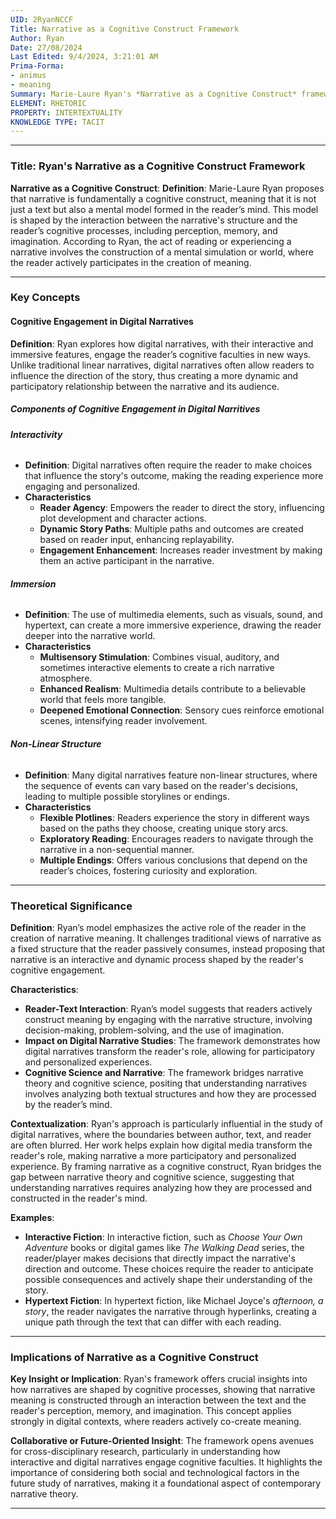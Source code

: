 ```yaml
---
UID: 2RyanNCCF
Title: Narrative as a Cognitive Construct Framework
Author: Ryan
Date: 27/08/2024
Last Edited: 9/4/2024, 3:21:01 AM
Prima-Forma:
- animus
- meaning
Summary: Marie-Laure Ryan's *Narrative as a Cognitive Construct* framework views narrative as a mental model shaped by reader interaction with the text. In digital narratives, this engagement is heightened through interactivity and non-linear structures, positioning the reader as a co-creator of meaning, a concept that bridges narrative theory and cognitive science.
ELEMENT: RHETORIC
PROPERTY: INTERTEXTUALITY
KNOWLEDGE TYPE: TACIT
---
```


---

### Title: **Ryan's Narrative as a Cognitive Construct Framework**

**Narrative as a Cognitive Construct**:
   **Definition**: Marie-Laure Ryan proposes that narrative is fundamentally a cognitive construct, meaning that it is not just a text but also a mental model formed in the reader’s mind. This model is shaped by the interaction between the narrative's structure and the reader’s cognitive processes, including perception, memory, and imagination. According to Ryan, the act of reading or experiencing a narrative involves the construction of a mental simulation or world, where the reader actively participates in the creation of meaning.

---

### Key Concepts

#### Cognitive Engagement in Digital Narratives

**Definition**:
   Ryan explores how digital narratives, with their interactive and immersive features, engage the reader’s cognitive faculties in new ways. Unlike traditional linear narratives, digital narratives often allow readers to influence the direction of the story, thus creating a more dynamic and participatory relationship between the narrative and its audience.

##### **Components of Cognitive Engagement in Digital Narritives**
###### **Interactivity**
  - **Definition**: Digital narratives often require the reader to make choices that influence the story's outcome, making the reading experience more engaging and personalized.
  - **Characteristics**
    - **Reader Agency**: Empowers the reader to direct the story, influencing plot development and character actions.
    - **Dynamic Story Paths**: Multiple paths and outcomes are created based on reader input, enhancing replayability.
    - **Engagement Enhancement**: Increases reader investment by making them an active participant in the narrative.

###### **Immersion**
  - **Definition**: The use of multimedia elements, such as visuals, sound, and hypertext, can create a more immersive experience, drawing the reader deeper into the narrative world.
  - **Characteristics**
    - **Multisensory Stimulation**: Combines visual, auditory, and sometimes interactive elements to create a rich narrative atmosphere.
    - **Enhanced Realism**: Multimedia details contribute to a believable world that feels more tangible.
    - **Deepened Emotional Connection**: Sensory cues reinforce emotional scenes, intensifying reader involvement.

###### **Non-Linear Structure**
  - **Definition**: Many digital narratives feature non-linear structures, where the sequence of events can vary based on the reader's decisions, leading to multiple possible storylines or endings.
  - **Characteristics**
    - **Flexible Plotlines**: Readers experience the story in different ways based on the paths they choose, creating unique story arcs.
    - **Exploratory Reading**: Encourages readers to navigate through the narrative in a non-sequential manner.
    - **Multiple Endings**: Offers various conclusions that depend on the reader’s choices, fostering curiosity and exploration.


---

### Theoretical Significance

**Definition**:
   Ryan’s model emphasizes the active role of the reader in the creation of narrative meaning. It challenges traditional views of narrative as a fixed structure that the reader passively consumes, instead proposing that narrative is an interactive and dynamic process shaped by the reader's cognitive engagement.


**Characteristics**:
   - **Reader-Text Interaction**: Ryan’s model suggests that readers actively construct meaning by engaging with the narrative structure, involving decision-making, problem-solving, and the use of imagination.
   - **Impact on Digital Narrative Studies**: The framework demonstrates how digital narratives transform the reader's role, allowing for participatory and personalized experiences.
   - **Cognitive Science and Narrative**: The framework bridges narrative theory and cognitive science, positing that understanding narratives involves analyzing both textual structures and how they are processed by the reader’s mind.

**Contextualization**:
   Ryan's approach is particularly influential in the study of digital narratives, where the boundaries between author, text, and reader are often blurred. Her work helps explain how digital media transform the reader's role, making narrative a more participatory and personalized experience. By framing narrative as a cognitive construct, Ryan bridges the gap between narrative theory and cognitive science, suggesting that understanding narratives requires analyzing how they are processed and constructed in the reader's mind.

**Examples**:
   - **Interactive Fiction**: In interactive fiction, such as *Choose Your Own Adventure* books or digital games like *The Walking Dead* series, the reader/player makes decisions that directly impact the narrative's direction and outcome. These choices require the reader to anticipate possible consequences and actively shape their understanding of the story.
   - **Hypertext Fiction**: In hypertext fiction, like Michael Joyce's *afternoon, a story*, the reader navigates the narrative through hyperlinks, creating a unique path through the text that can differ with each reading.

---

### Implications of Narrative as a Cognitive Construct

**Key Insight or Implication**:
   Ryan's framework offers crucial insights into how narratives are shaped by cognitive processes, showing that narrative meaning is constructed through an interaction between the text and the reader's perception, memory, and imagination. This concept applies strongly in digital contexts, where readers actively co-create meaning.

**Collaborative or Future-Oriented Insight**:
   The framework opens avenues for cross-disciplinary research, particularly in understanding how interactive and digital narratives engage cognitive faculties. It highlights the importance of considering both social and technological factors in the future study of narratives, making it a foundational aspect of contemporary narrative theory.

---
